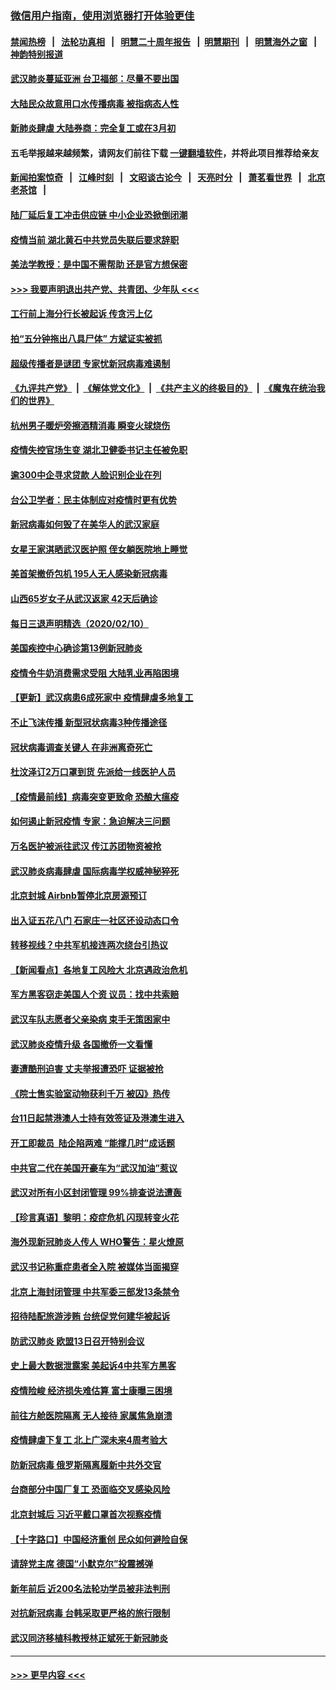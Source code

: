 ### [微信用户指南，使用浏览器打开体验更佳](https://github.com/gfw-breaker/banned-news1/blob/master/indexes/wechat-guide.md?t=0)
#### [禁闻热榜](热点新闻.md?t=0)  &nbsp;&nbsp;|&nbsp;&nbsp; [法轮功真相](https://github.com/gfw-breaker/truth/blob/master/README.md?t=0) &nbsp;&nbsp;|&nbsp;&nbsp; [明慧二十周年报告](https://github.com/gfw-breaker/mh-reports/blob/master/README.md?t=0) &nbsp;&nbsp;|&nbsp;&nbsp;[明慧期刊](https://github.com/gfw-breaker/mh-qikan) &nbsp;&nbsp;|&nbsp;&nbsp; [明慧海外之窗](https://github.com/gfw-breaker/mh-news/blob/master/README.md?t=0) &nbsp;&nbsp;|&nbsp;&nbsp; [神韵特别报道](https://github.com/gfw-breaker/mh-news/blob/master/shenyun.md?t=0)
#### [武汉肺炎蔓延亚洲 台卫福部：尽量不要出国](../pages/nsc413/n11860586.md?t=02111733) 
#### [大陆民众故意用口水传播病毒 被指病态人性](../pages/nsc413/n11860618.md?t=02111733) 
#### [新肺炎肆虐 大陆券商：完全复工或在3月初](../pages/nsc413/n11860445.md?t=02111733) 
#### 五毛举报越来越频繁，请网友们前往下载 [一键翻墙软件](https://github.com/gfw-breaker/ssr-accounts)，并将此项目推荐给亲友
#### [新闻拍案惊奇](https://github.com/gfw-breaker/banned-news1/blob/master/pages/link4.md) &nbsp;&nbsp;|&nbsp;&nbsp; [江峰时刻](https://github.com/gfw-breaker/banned-news1/blob/master/pages/link4.md) &nbsp;&nbsp;|&nbsp;&nbsp; [文昭谈古论今](https://github.com/gfw-breaker/banned-news1/blob/master/pages/link4.md) &nbsp;&nbsp;|&nbsp;&nbsp; [天亮时分](https://github.com/gfw-breaker/banned-news1/blob/master/pages/link4.md) &nbsp;&nbsp;|&nbsp;&nbsp; [萧茗看世界](https://github.com/gfw-breaker/banned-news1/blob/master/pages/link4.md) &nbsp;&nbsp;|&nbsp;&nbsp; [北京老茶馆](https://github.com/gfw-breaker/banned-news1/blob/master/pages/link4.md) &nbsp;&nbsp;|&nbsp;&nbsp; 
#### [陆厂延后复工冲击供应链 中小企业恐掀倒闭潮](../pages/nsc413/n11859772.md?t=02111733) 
#### [疫情当前 湖北黄石中共党员失联后要求辞职](../pages/nsc413/n11860118.md?t=02111733) 
#### [美法学教授：是中国不需帮助 还是官方想保密](../pages/nsc413/n11859492.md?t=02111733) 
#### [>>> 我要声明退出共产党、共青团、少年队 <<<](https://github.com/begood0513/goodnews/blob/master/quit/letter.md) 
#### [工行前上海分行长被起诉 传贪污上亿](../pages/nsc413/n11860139.md?t=02111733) 
#### [拍“五分钟拖出八具尸体” 方斌证实被抓](../pages/nsc413/n11860090.md?t=02111733) 
#### [超级传播者是谜团 专家忧新冠病毒难遏制](../pages/nsc413/n11859686.md?t=02111733) 
#### [《九评共产党》](https://github.com/begood0513/9ping.md/blob/master/README.md) &nbsp;|&nbsp; [《解体党文化》](../../../../jtdwh.md/blob/master/README.md)  &nbsp;|&nbsp; [《共产主义的终极目的》](../../../../gczydzjmd.md/blob/master/README.md) &nbsp;|&nbsp; [《魔鬼在统治我们的世界》](../../../../mgztzwmdsj.md/blob/master/README.md) 
#### [杭州男子暖炉旁擦酒精消毒 瞬变火球烧伤](../pages/nsc413/n11860071.md?t=02111733) 
#### [疫情失控官场生变 湖北卫健委书记主任被免职](../pages/nsc413/n11859848.md?t=02111733) 
#### [逾300中企寻求贷款 人脸识别企业在列](../pages/nsc413/n11860100.md?t=02111733) 
#### [台公卫学者：民主体制应对疫情时更有优势](../pages/nsc413/n11860023.md?t=02111733) 
#### [新冠病毒如何毁了在美华人的武汉家庭](../pages/nsc413/n11859524.md?t=02111733) 
#### [女星王家淇晒武汉医护照 侄女躺医院地上睡觉](../pages/nsc413/n11859756.md?t=02111733) 
#### [美首架撤侨包机 195人无人感染新冠病毒](../pages/nsc413/n11859908.md?t=02111733) 
#### [山西65岁女子从武汉返家 42天后确诊](../pages/nsc413/n11859912.md?t=02111733) 
#### [每日三退声明精选（2020/02/10）](../pages/nsc413/n11860031.md?t=02111733) 
#### [美国疾控中心确诊第13例新冠肺炎](../pages/nsc413/n11859966.md?t=02111733) 
#### [疫情令牛奶消费需求受阻 大陆乳业再陷困境](../pages/nsc413/n11859859.md?t=02111733) 
#### [【更新】武汉病患6成死家中 疫情肆虐多地复工](../pages/nsc413/n11801312.md?t=02111733) 
#### [不止飞沫传播 新型冠状病毒3种传播途径](../pages/nsc413/n11859060.md?t=02111733) 
#### [冠状病毒调查关键人 在非洲离奇死亡](../pages/nsc413/n11859798.md?t=02111733) 
#### [杜汶泽订2万口罩到货 先派给一线医护人员](../pages/nsc413/n11859214.md?t=02111733) 
#### [【疫情最前线】病毒突变更致命 恐酿大瘟疫](../pages/nsc413/n11859604.md?t=02111733) 
#### [如何遏止新冠疫情 专家：急迫解决三问题](../pages/nsc413/n11859685.md?t=02111733) 
#### [万名医护被派往武汉 传江苏团物资被抢](../pages/nsc413/n11859585.md?t=02111733) 
#### [武汉肺炎病毒肆虐 国际病毒学权威神秘猝死](../pages/nsc413/n11833010.md?t=02111733) 
#### [北京封城 Airbnb暂停北京房源预订](../pages/nsc413/n11859659.md?t=02111733) 
#### [出入证五花八门 石家庄一社区还设动态口令](../pages/nsc413/n11859510.md?t=02111733) 
#### [转移视线？中共军机接连两次绕台引热议](../pages/nsc413/n11859346.md?t=02111733) 
#### [【新闻看点】各地复工风险大 北京遇政治危机](../pages/nsc413/n11859164.md?t=02111733) 
#### [军方黑客窃走美国人个资 议员：找中共索赔](../pages/nsc413/n11859371.md?t=02111733) 
#### [武汉车队志愿者父亲染病 束手无策困家中](../pages/nsc413/n11859117.md?t=02111733) 
#### [武汉肺炎疫情升级 各国撤侨一文看懂](../pages/nsc413/n11859313.md?t=02111733) 
#### [妻遭酷刑迫害 丈夫举报遭恐吓 证据被抢](../pages/nsc413/n11858478.md?t=02111733) 
#### [《院士售实验室动物获利千万 被囚》热传](../pages/nsc413/n11859316.md?t=02111733) 
#### [台11日起禁港澳人士持有效签证及港澳生进入](../pages/nsc413/n11858423.md?t=02111733) 
#### [开工即裁员  陆企陷两难 “能撑几时”成话题](../pages/nsc413/n11859127.md?t=02111733) 
#### [中共官二代在美国开豪车为“武汉加油”惹议](../pages/nsc413/n11859039.md?t=02111733) 
#### [武汉对所有小区封闭管理 99%排查说法遭轰](../pages/nsc413/n11859264.md?t=02111733) 
#### [【珍言真语】黎明：疫症危机 闪现转变火花](../pages/nsc413/n11859199.md?t=02111733) 
#### [海外现新冠肺炎人传人 WHO警告：星火燎原](../pages/nsc413/n11859252.md?t=02111733) 
#### [武汉书记称重症患者全入院 被媒体当面揭穿](../pages/nsc413/n11859218.md?t=02111733) 
#### [北京上海封闭管理 中共军委三部发13条禁令](../pages/nsc413/n11859098.md?t=02111733) 
#### [招待陆配旅游涉贿 台统促党何建华被起诉](../pages/nsc413/n11858696.md?t=02111733) 
#### [防武汉肺炎 欧盟13日召开特别会议](../pages/nsc413/n11859088.md?t=02111733) 
#### [史上最大数据泄露案 美起诉4中共军方黑客](../pages/nsc413/n11859115.md?t=02111733) 
#### [疫情险峻 经济损失难估算 富士康曝三困境](../pages/nsc413/n11859120.md?t=02111733) 
#### [前往方舱医院隔离 无人接待 家属焦急崩溃](../pages/nsc413/n11859068.md?t=02111733) 
#### [疫情肆虐下复工 北上广深未来4周考验大](../pages/nsc413/n11859066.md?t=02111733) 
#### [防新冠病毒 俄罗斯隔离履新中共外交官](../pages/nsc413/n11859079.md?t=02111733) 
#### [台商部分中国厂复工 恐面临交叉感染风险](../pages/nsc413/n11858646.md?t=02111733) 
#### [北京封城后 习近平戴口罩首次视察疫情](../pages/nsc413/n11858828.md?t=02111733) 
#### [【十字路口】中国经济重创 民众如何避险自保](../pages/nsc413/n11857098.md?t=02111733) 
#### [请辞党主席 德国“小默克尔”投震撼弹](../pages/nsc413/n11858583.md?t=02111733) 
#### [新年前后 近200名法轮功学员被非法判刑](../pages/nsc413/n11855720.md?t=02111733) 
#### [对抗新冠病毒 台韩采取更严格的旅行限制](../pages/nsc413/n11858936.md?t=02111733) 
#### [武汉同济移植科教授林正斌死于新冠肺炎](../pages/nsc413/n11858844.md?t=02111733) 

----
#### [ >>> 更早内容 <<< ](../indexes/nsc413-earlier.md)
